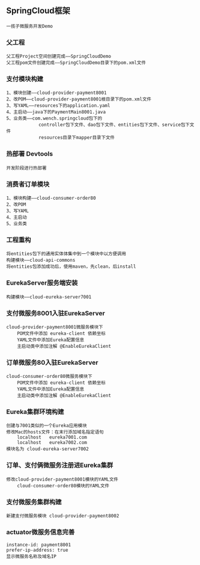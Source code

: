 
## SpringCloud框架
    
    一揽子微服务开发Demo

### 父工程
    
    父工程Project空间创建完成——SpringCloudDemo
    父工程pom文件创建完成——SpringCloudDemo目录下的pom.xml文件
    
### 支付模块构建

    1、模块创建——cloud-provider-payment8001
    2、改POM——cloud-provider-payment8001根目录下的pom.xml文件
    3、写YAML——resources下的application.yaml
    4、主启动——java下的PaymentMain8001.java
    5、业务类——com.wench.springcloud包下的
                controller包下文件、dao包下文件、entities包下文件、service包下文件
                resources目录下mapper目录下文件
            
### 热部署 Devtools

    开发阶段进行热部署
    
### 消费者订单模块

    1、模块构建——cloud-consumer-order80
    2、改POM
    3、写YAML
    4、主启动
    5、业务类
    
### 工程重构

    将entities包下的通用实体体集中到一个模块中以方便调用
    构建模块——cloud-api-commons
    将entities包添加成功后，使用maven，先clean，后install
    
### EurekaServer服务端安装

    构建模块——cloud-eureka-server7001
    
### 支付微服务8001入驻EurekaServer

    cloud-provider-payment8001微服务模块下
        POM文件中添加 eureka-client 依赖坐标
        YAML文件中添加Eureka配置信息
        主启动类中添加注解 @EnableEurekaClient
        
### 订单微服务80入驻EurekaServer

    cloud-consumer-order80微服务模块下
        POM文件中添加 eureka-client 依赖坐标
        YAML文件中添加Eureka配置信息
        主启动类中添加注解 @EnableEurekaClient
        
### Eureka集群环境构建

    创建与7001类似的一个Eureka应用模块
    修改Mac的hosts文件：在末行添加域名指定语句
        localhost   eureka7001.com
        localhost   eureka7002.com
    模块名为 cloud-eureka-server7002
    
### 订单、支付俩微服务注册进Eureka集群

    修改cloud-provider-payment8001模块的YAML文件
        cloud-consumer-order80模块的YAML文件
        
### 支付微服务集群构建

    新建支付微服务模块 cloud-provider-payment8002
    
### actuator微服务信息完善

    instance-id: payment8001
    prefer-ip-address: true
    显示微服务名称及域名IP
    
    
    
    
    
    
    
    
    
    
    
    
    
    
    
    
    
    